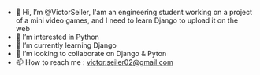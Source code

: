 - 👋 Hi, I’m @VictorSeiler, I'am an engineering student working on a project of a mini video games, and I need to learn Django to upload it on the web
- 👀 I’m interested in Python
- 🌱 I’m currently learning Django
- 💞️ I’m looking to collaborate on Django & Pyton
- 📫 How to reach me : victor.seiler02@gmail.com

